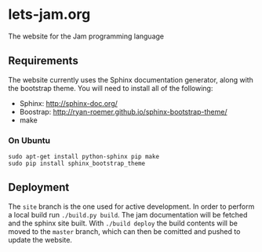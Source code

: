 # lets-jam.org

The website for the Jam programming language

## Requirements

The website currently uses the Sphinx documentation generator, along with the bootstrap theme. You will need to install all of the following:

 - Sphinx: http://sphinx-doc.org/
 - Boostrap: http://ryan-roemer.github.io/sphinx-bootstrap-theme/
 - make

### On Ubuntu
```
sudo apt-get install python-sphinx pip make
sudo pip install sphinx_bootstrap_theme
```

## Deployment

The `site` branch is the one used for active development. In order to perform a local build run `./build.py build`. The jam documentation will be fetched and the sphinx site built. With `./build deploy` the build contents will be moved to the `master` branch, which can then be comitted and pushed to update the website.
